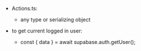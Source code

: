 - Actions.ts:

  - any type or serializing object

- to get current logged in user:
  - const { data } = await supabase.auth.getUser();
